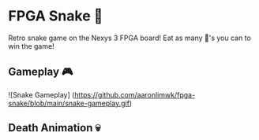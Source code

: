 # FPGA Snake :snake:

Retro snake game on the Nexys 3 FPGA board! Eat as many :apple:'s you can to win the game!

## Gameplay :video_game:

![Snake Gameplay] (https://github.com/aaronlimwk/fpga-snake/blob/main/snake-gameplay.gif)

## Death Animation :skull:
